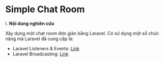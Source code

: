 # Simple Chat Room

I. **Nội dung nghiên cứu**

Xây dựng một chat room đơn giản bằng Laravel. Có sử dụng một số chức năng mà Laravel đã cung cấp là:

- Laravel Listeners & Events: [Link](https://github.com/PHP-Laravel-Intershipment-LM/Simple_Chat-Room/blob/master/Events_Listeners.md)
- Laravel Broadcasting: [Link](https://github.com/PHP-Laravel-Intershipment-LM/Simple_Chat-Room/blob/master/Broadcasting.md)
